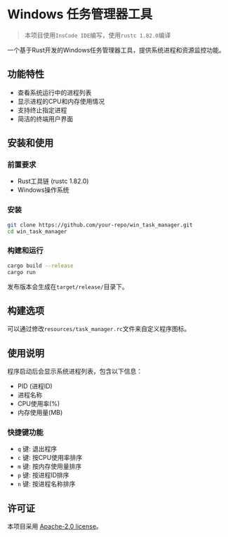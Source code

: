 # Windows 任务管理器工具
> 本项目使用`InsCode IDE`编写，使用`rustc 1.82.0`编译

一个基于Rust开发的Windows任务管理器工具，提供系统进程和资源监控功能。

## 功能特性

- 查看系统运行中的进程列表
- 显示进程的CPU和内存使用情况
- 支持终止指定进程
- 简洁的终端用户界面

## 安装和使用

### 前置要求
- Rust工具链 (rustc 1.82.0)
- Windows操作系统

### 安装
```bash
git clone https://github.com/your-repo/win_task_manager.git
cd win_task_manager
```

### 构建和运行
```bash
cargo build --release
cargo run
```

发布版本会生成在`target/release/`目录下。

## 构建选项

可以通过修改`resources/task_manager.rc`文件来自定义程序图标。

## 使用说明

程序启动后会显示系统进程列表，包含以下信息：
- PID (进程ID)
- 进程名称
- CPU使用率(%)
- 内存使用量(MB)

### 快捷键功能
- `q` 键: 退出程序
- `c` 键: 按CPU使用率排序
- `m` 键: 按内存使用量排序
- `p` 键: 按进程ID排序
- `n` 键: 按进程名称排序

## 许可证

本项目采用 [Apache-2.0 license](LICENSE)。